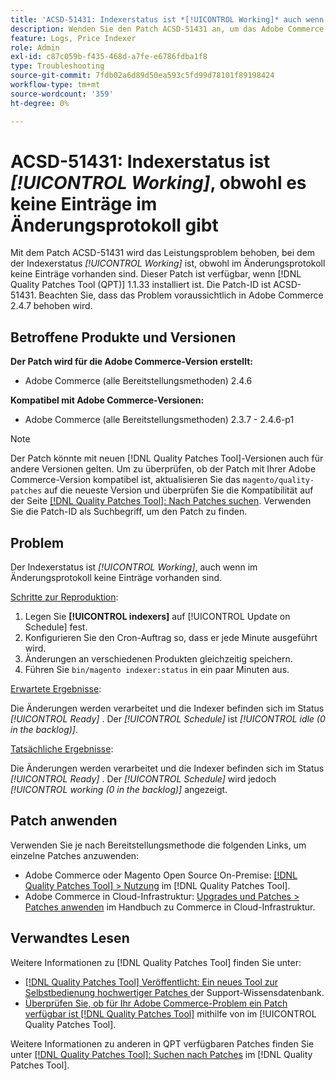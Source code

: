 ```yaml
---
title: 'ACSD-51431: Indexerstatus ist *[!UICONTROL Working]* auch wenn im Änderungsprotokoll keine Einträge vorhanden sind'
description: Wenden Sie den Patch ACSD-51431 an, um das Adobe Commerce-Problem zu beheben, bei dem der Indexerstatus *[!UICONTROL Working]* lautet, obwohl im Änderungsprotokoll keine Einträge vorhanden sind.
feature: Logs, Price Indexer
role: Admin
exl-id: c87c059b-f435-468d-a7fe-e6786fdba1f8
type: Troubleshooting
source-git-commit: 7fdb02a6d89d50ea593c5fd99d78101f89198424
workflow-type: tm+mt
source-wordcount: '359'
ht-degree: 0%

---
```


# ACSD-51431: Indexerstatus ist *[!UICONTROL Working]*, obwohl es keine Einträge im Änderungsprotokoll gibt

Mit dem Patch ACSD-51431 wird das Leistungsproblem behoben, bei dem der Indexerstatus *[!UICONTROL Working]* ist, obwohl im Änderungsprotokoll keine Einträge vorhanden sind. Dieser Patch ist verfügbar, wenn [!DNL Quality Patches Tool (QPT)] 1.1.33 installiert ist. Die Patch-ID ist ACSD-51431. Beachten Sie, dass das Problem voraussichtlich in Adobe Commerce 2.4.7 behoben wird.

## Betroffene Produkte und Versionen

**Der Patch wird für die Adobe Commerce-Version erstellt:**

* Adobe Commerce (alle Bereitstellungsmethoden) 2.4.6

**Kompatibel mit Adobe Commerce-Versionen:**

* Adobe Commerce (alle Bereitstellungsmethoden) 2.3.7 - 2.4.6-p1

>[!NOTE]
>
>Der Patch könnte mit neuen [!DNL Quality Patches Tool]-Versionen auch für andere Versionen gelten. Um zu überprüfen, ob der Patch mit Ihrer Adobe Commerce-Version kompatibel ist, aktualisieren Sie das `magento/quality-patches` auf die neueste Version und überprüfen Sie die Kompatibilität auf der Seite [[!DNL Quality Patches Tool]: Nach Patches suchen](https://experienceleague.adobe.com/tools/commerce-quality-patches/index.html?lang=de). Verwenden Sie die Patch-ID als Suchbegriff, um den Patch zu finden.

## Problem

Der Indexerstatus ist *[!UICONTROL Working]*, auch wenn im Änderungsprotokoll keine Einträge vorhanden sind.

<u>Schritte zur Reproduktion</u>:

1. Legen Sie **[!UICONTROL indexers]** auf [!UICONTROL Update on Schedule] fest.
1. Konfigurieren Sie den Cron-Auftrag so, dass er jede Minute ausgeführt wird.
1. Änderungen an verschiedenen Produkten gleichzeitig speichern.
1. Führen Sie `bin/magento indexer:status` in ein paar Minuten aus.

<u>Erwartete Ergebnisse</u>:

Die Änderungen werden verarbeitet und die Indexer befinden sich im Status *[!UICONTROL Ready]* . Der *[!UICONTROL Schedule]* ist *[!UICONTROL idle (0 in the backlog)]*.

<u>Tatsächliche Ergebnisse</u>:

Die Änderungen werden verarbeitet und die Indexer befinden sich im Status *[!UICONTROL Ready]* . Der *[!UICONTROL Schedule]* wird jedoch *[!UICONTROL working (0 in the backlog)]* angezeigt.

## Patch anwenden

Verwenden Sie je nach Bereitstellungsmethode die folgenden Links, um einzelne Patches anzuwenden:

* Adobe Commerce oder Magento Open Source On-Premise: [[!DNL Quality Patches Tool] > Nutzung](/help/tools/quality-patches-tool/usage.md) im [!DNL Quality Patches Tool].
* Adobe Commerce in Cloud-Infrastruktur: [Upgrades und Patches > Patches anwenden](https://experienceleague.adobe.com/docs/commerce-cloud-service/user-guide/develop/upgrade/apply-patches.html?lang=de) im Handbuch zu Commerce in Cloud-Infrastruktur.

## Verwandtes Lesen

Weitere Informationen zu [!DNL Quality Patches Tool] finden Sie unter:

* [[!DNL Quality Patches Tool] Veröffentlicht: Ein neues Tool zur Selbstbedienung hochwertiger Patches ](https://experienceleague.adobe.com/de/docs/commerce-operations/tools/quality-patches-tool/quality-patches-tool-to-self-serve-quality-patches) der Support-Wissensdatenbank.
* [Überprüfen Sie, ob für Ihr Adobe Commerce-Problem ein Patch verfügbar ist [!DNL Quality Patches Tool]](/help/tools/quality-patches-tool/patches-available-in-qpt/check-patch-for-magento-issue-with-magento-quality-patches.md) mithilfe von im [!UICONTROL Quality Patches Tool].


Weitere Informationen zu anderen in QPT verfügbaren Patches finden Sie unter [[!DNL Quality Patches Tool]: Suchen nach Patches](https://experienceleague.adobe.com/tools/commerce-quality-patches/index.html?lang=de) im [!DNL Quality Patches Tool].
